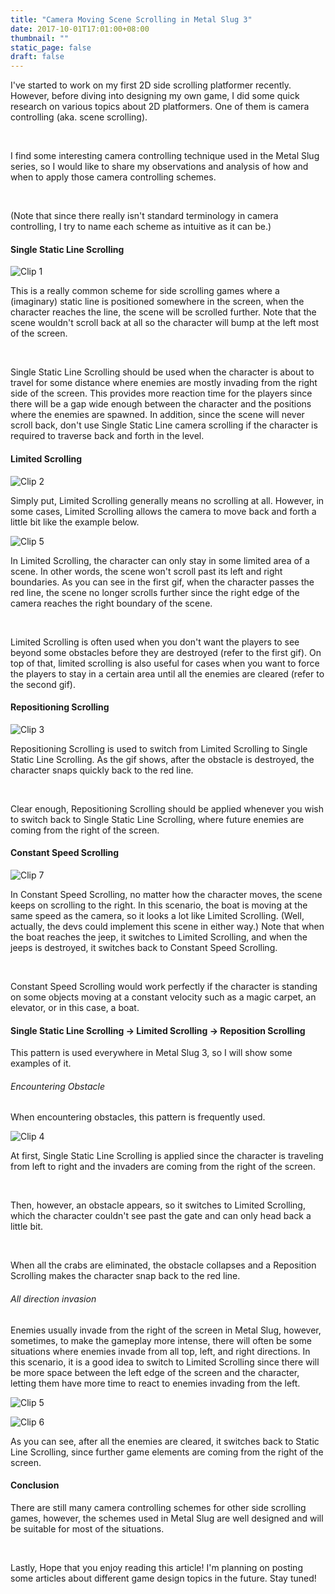 ```yaml
---
title: "Camera Moving Scene Scrolling in Metal Slug 3"
date: 2017-10-01T17:01:00+08:00
thumbnail: ""
static_page: false
draft: false
---
```

I've started to work on my first 2D side scrolling platformer recently. However, before diving into designing my own game, I did some quick research on various topics about 2D platformers. One of them is camera controlling (aka. scene scrolling).

<br />

I find some interesting camera controlling technique used in the Metal Slug series, so I would like to share my observations and analysis of how and when to apply those camera controlling schemes.

<br />

(Note that since there really isn't standard terminology in camera controlling, I try to name each scheme as intuitive as it can be.)

#### Single Static Line Scrolling
![Clip 1](/posts/camera-moving-scene-scrolling-in-metal-slug-3/Clip1.gif)

This is a really common scheme for side scrolling games where a (imaginary) static line is positioned somewhere in the screen, when the character reaches the line, the scene will be scrolled further. Note that the scene wouldn't scroll back at all so the character will bump at the left most of the screen.

<br />

Single Static Line Scrolling should be used when the character is about to travel for some distance where enemies are mostly invading from the right side of the screen. This provides more reaction time for the players since there will be a gap  wide enough between the character and the positions where the enemies are spawned. In addition, since the scene will never scroll back, don't use Single Static Line camera scrolling if the character is required to traverse back and forth in the level.

#### Limited Scrolling
![Clip 2](/posts/camera-moving-scene-scrolling-in-metal-slug-3/Clip2.gif)

Simply put, Limited Scrolling generally means no scrolling at all. However, in some cases, Limited Scrolling allows the camera to move back and forth a little bit like the example below.

![Clip 5](/posts/camera-moving-scene-scrolling-in-metal-slug-3/Clip5.gif)

In Limited Scrolling, the character can only stay in some limited area of a scene. In other words, the scene won't scroll past its left and right boundaries. As you can see in the first gif, when the character passes the red line, the scene no longer scrolls further since the right edge of the camera reaches the right boundary of the scene.

<br />

Limited Scrolling is often used when you don't want the players to see beyond some obstacles before they are destroyed (refer to the first gif). On top of that, limited scrolling is also useful for cases when you want to force the players to stay in a certain area until all the enemies are cleared (refer to the second gif).

#### Repositioning Scrolling
![Clip 3](/posts/camera-moving-scene-scrolling-in-metal-slug-3/Clip3.gif)

Repositioning Scrolling is used to switch from Limited Scrolling to Single Static Line Scrolling. As the gif shows, after the obstacle is destroyed, the character snaps quickly back to the red line.

<br />

Clear enough, Repositioning Scrolling should be applied whenever you wish to switch back to Single Static Line Scrolling, where future enemies are coming from the right of the screen.

#### Constant Speed Scrolling
![Clip 7](/posts/camera-moving-scene-scrolling-in-metal-slug-3/Clip7.gif)

In Constant Speed Scrolling, no matter how the character moves, the scene keeps on scrolling to the right. In this scenario, the boat is moving at the same speed as the camera, so it looks a lot like Limited Scrolling. (Well, actually, the devs could implement this scene in either way.) Note that when the boat reaches the jeep, it switches to Limited Scrolling, and when the jeeps is destroyed, it switches back to Constant Speed Scrolling.

<br />

Constant Speed Scrolling would work perfectly if the character is standing on some objects moving at a constant velocity such as a magic carpet, an elevator, or in this case, a boat.

#### Single Static Line Scrolling -> Limited Scrolling -> Reposition Scrolling
This pattern is used everywhere in Metal Slug 3, so I will show some examples of it.

###### Encountering Obstacle
When encountering obstacles, this pattern is frequently used.

![Clip 4](/posts/camera-moving-scene-scrolling-in-metal-slug-3/Clip4.gif)

At first, Single Static Line Scrolling is applied since the character is traveling from left to right and the invaders are coming from the right of the screen.

<br />

Then, however, an obstacle appears, so it switches to Limited Scrolling, which the character couldn't see past the gate and can only head back a little bit.

<br />

When all the crabs are eliminated, the obstacle collapses and a Reposition Scrolling makes the character snap back to the red line.

###### All direction invasion
Enemies usually invade from the right of the screen in Metal Slug, however, sometimes, to make the gameplay more intense, there will often be some situations where enemies invade from all top, left, and right directions. In this scenario, it is a good idea to switch to Limited Scrolling since there will be more space between the left edge of the screen and the character, letting them have more time to react to enemies invading from the left.

![Clip 5](/posts/camera-moving-scene-scrolling-in-metal-slug-3/Clip5.gif)

![Clip 6](/posts/camera-moving-scene-scrolling-in-metal-slug-3/Clip6.gif)

As you can see, after all the enemies are cleared, it switches back to Static Line Scrolling, since further game elements are coming from the right of the screen.

#### Conclusion
There are still many camera controlling schemes for other side scrolling games, however, the schemes used in Metal Slug are well designed and will be suitable for most of the situations.

<br />

Lastly, Hope that you enjoy reading this article! I'm planning on posting some articles about different game design topics in the future. Stay tuned!